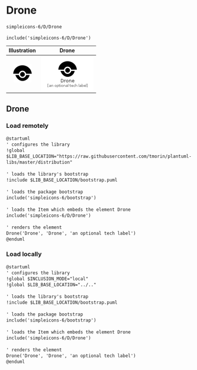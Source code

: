 # Drone


```text
simpleicons-6/D/Drone
```

```text
include('simpleicons-6/D/Drone')
```



| Illustration | Drone |
| :---: | :---: |
| ![illustration for Illustration](../../simpleicons-6/D/Drone.png) | ![illustration for Drone](../../simpleicons-6/D/Drone.Local.png) |




## Drone

### Load remotely
```plantuml
@startuml
' configures the library
!global $LIB_BASE_LOCATION="https://raw.githubusercontent.com/tmorin/plantuml-libs/master/distribution"

' loads the library's bootstrap
!include $LIB_BASE_LOCATION/bootstrap.puml

' loads the package bootstrap
include('simpleicons-6/bootstrap')

' loads the Item which embeds the element Drone
include('simpleicons-6/D/Drone')

' renders the element
Drone('Drone', 'Drone', 'an optional tech label')
@enduml
```

### Load locally
```plantuml
@startuml
' configures the library
!global $INCLUSION_MODE="local"
!global $LIB_BASE_LOCATION="../.."

' loads the library's bootstrap
!include $LIB_BASE_LOCATION/bootstrap.puml

' loads the package bootstrap
include('simpleicons-6/bootstrap')

' loads the Item which embeds the element Drone
include('simpleicons-6/D/Drone')

' renders the element
Drone('Drone', 'Drone', 'an optional tech label')
@enduml
```


